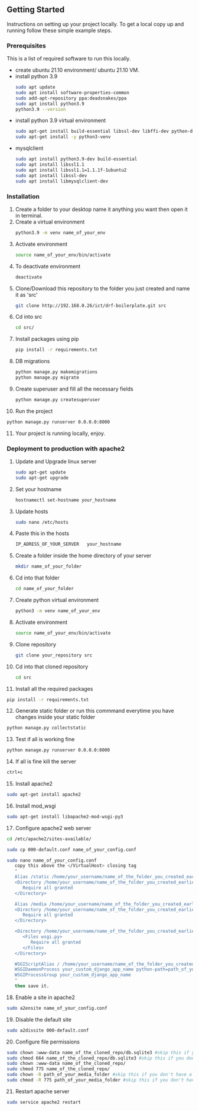 <!-- GETTING STARTED -->

## Getting Started

Instructions on setting up your project locally. To get a local copy up and
running follow these simple example steps.

### Prerequisites

This is a list of required software to run this locally.

- create ubuntu 21.10 environment/ ubuntu 21.10 VM.
- install python 3.9
  ```sh
  sudo apt update
  sudo apt install software-properties-common
  sudo add-apt-repository ppa:deadsnakes/ppa
  sudo apt install python3.9
  python3.9 --version
  ```
- install python 3.9 virtual environment
  ```sh
  sudo apt-get install build-essential libssl-dev libffi-dev python-dev
  sudo apt-get install -y python3-venv
  ```
- mysqlclient
  ```sh
  sudo apt install python3.9-dev build-essential
  sudo apt install libssl1.1
  sudo apt install libssl1.1=1.1.1f-1ubuntu2
  sudo apt install libssl-dev
  sudo apt install libmysqlclient-dev
  ```

### Installation

1. Create a folder to your desktop name it anything you want then open it in
   terminal.
2. Create a virtual environment
   ```sh
   python3.9 -m venv name_of_your_env
   ```
3. Activate environment
   ```sh
   source name_of_your_env/bin/activate
   ```
4. To deactivate environment
   ```sh
   deactivate
   ```
5. Clone/Download this repository to the folder you just created and name it as
   'src'
   ```sh
   git clone http://192.168.0.26/ict/drf-boilerplate.git src
   ```
6. Cd into src
   ```sh
   cd src/
   ```
7. Install packages using pip
   ```sh
   pip install -r requirements.txt
   ```
8. DB migrations
   ```sh
   python manage.py makemigrations
   python manage.py migrate
   ```
9. Create superuser and fill all the necessary fields
   ```sh
   python manage.py createsuperuser
   ```
10. Run the project

```sh
python manage.py runserver 0.0.0.0:8000
```

11. Your project is running locally, enjoy.

### Deployment to production with apache2

1. Update and Upgrade linux server
   ```sh
   sudo apt-get update
   sudo apt-get upgrade
   ```
2. Set your hostname
   ```sh
   hostnamectl set-hostname your_hostname
   ```
3. Update hosts
   ```sh
   sudo nano /etc/hosts
   ```
4. Paste this in the hosts
   ```sh
   IP_ADRESS_OF_YOUR_SERVER   your_hostname
   ```
5. Create a folder inside the home directory of your server
   ```sh
   mkdir name_of_your_folder
   ```
6. Cd into that folder
   ```sh
   cd name_of_your_folder
   ```
7. Create python virtual environment
   ```sh
   python3 -m venv name_of_your_env
   ```
8. Activate environment
   ```sh
   source name_of_your_env/bin/activate
   ```
9. Clone repository
   ```sh
   git clone your_repository src
   ```
10. Cd into that cloned repository
    ```sh
    cd src
    ```
11. Install all the required packages

```sh
pip install -r requirements.txt
```

12. Generate static folder or run this commmand everytime you have changes
    inside your static folder

```sh
python manage.py collectstatic
```

13. Test if all is working fine

```sh
python manage.py runserver 0.0.0.0:8000
```

14. If all is fine kill the server

```sh
ctrl+c
```

15. Install apache2

```sh
sudo apt-get install apache2
```

16. Install mod_wsgi

```sh
sudo apt-get install libapache2-mod-wsgi-py3
```

17. Configure apache2 web server

```sh
cd /etc/apache2/sites-available/

sudo cp 000-default.conf name_of_your_config.conf

sudo nano name_of_your_config.conf
   copy this above the </VirtualHost> closing tag
   "
   Alias /static /home/your_username/name_of_the_folder_you_created_earlier/src/staticfiles
   <Directory /home/your_username/name_of_the_folder_you_created_earlier/src/staticfiles>
      Require all granted
   </Directory>

   Alias /media /home/your_username/name_of_the_folder_you_created_earlier/src/media
   <Directory /home/your_username/name_of_the_folder_you_created_earlier/src/media>
      Require all granted
   </Directory>

   <Directory /home/your_username/name_of_the_folder_you_created_earlier/src/src>
      <Files wsgi.py>
         Require all granted
      </Files>
   </Directory>

   WSGIScriptAlias / /home/your_username/name_of_the_folder_you_created_earlier/src/src/wsgi.py
   WSGIDaemonProcess your_custom_django_app_name python-path=path_of_your_cloned_repo python-home=path_of_your_virtual_environment
   WSGIProcessGroup your_custom_django_app_name
   "
   then save it.
```

18. Enable a site in apache2

```sh
sudo a2ensite name_of_your_config.conf
```

19. Disable the default site

```sh
sudo a2dissite 000-default.conf
```

20. Configure file permissions

```sh
sudo chown :www-data name_of_the_cloned_repo/db.sqlite3 #skip this if you don't have db.sqlite3
sudo chmod 664 name_of_the_cloned_repo/db.sqlite3 #skip this if you don't have db.sqlite3
sudo chown :www-data name_of_the_cloned_repo/
sudo chmod 775 name_of_the_cloned_repo/
sudo chown -R path_of_your_media_folder #skip this if you don't have a media folder
sudo chmod -R 775 path_of_your_media_folder #skip this if you don't have a media folder
```

21. Restart apache server

```sh
sudo service apache2 restart
```
